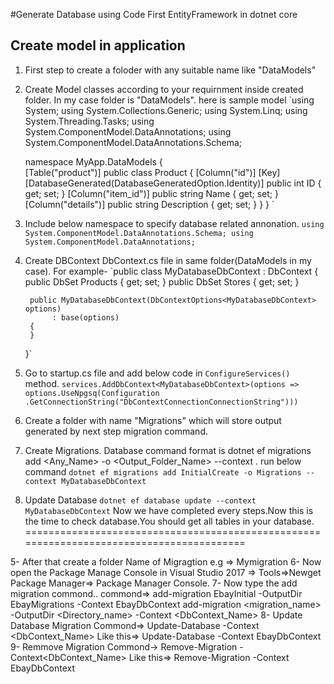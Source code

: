 #Generate Database using Code First EntityFramework in dotnet core
## Create model in application
1. First step to create a foloder with any suitable name like "DataModels"
2. Create Model classes according to your requirnment inside created folder. In my case folder is "DataModels". here is sample model 
    `using System;
    using System.Collections.Generic;
    using System.Linq;
    using System.Threading.Tasks;
    using System.ComponentModel.DataAnnotations;
    using System.ComponentModel.DataAnnotations.Schema;

    namespace MyApp.DataModels
    {   
        [Table("product")]
        public class Product
        {   [Column("id")]
            [Key]
            [DatabaseGenerated(DatabaseGeneratedOption.Identity)]
            public int ID { get; set; }
            [Column("item_id")]
            public string Name { get; set; }
            [Column("details")]
            public string Description { get; set; }
        }
    }
`
3. Include below namespace to specify database related annonation.
`
using System.ComponentModel.DataAnnotations.Schema;
using System.ComponentModel.DataAnnotations;
`
4. Create DBContext <name>DbContext.cs file in same folder(DataModels in my case).
    For example- 
    `public class MyDatabaseDbContext : DbContext
          {
        public DbSet<Product> Products { get; set; }
        public DbSet<Store> Stores { get; set; }
        
        public MyDatabaseDbContext(DbContextOptions<MyDatabaseDbContext> options)
             : base(options)
        {
        }
    }`
5. Go to startup.cs file and add below code in `ConfigureServices()` method.
    `
    services.AddDbContext<MyDatabaseDbContext>(options => options.UseNpgsq(Configuration
                 .GetConnectionString("DbContextConnectionConnectionString")))
    `
6. Create a folder with name "Migrations" which will store output generated by next step migration command.
7. Create Migrations.
   Database command format is dotnet ef migrations add <Any_Name> -o <Output_Folder_Name> --context <DbContext> .  run below command 
    `dotnet ef migrations add InitialCreate -o Migrations --context MyDatabaseDbContext`
 8. Update Database
    `dotnet ef database update --context MyDatabaseDbContext`
 Now we have completed every steps.Now this is the time to check database.You should get all tables in your database.   
=========================================================================================

5- After that create a folder Name of Migragtion e.g => Mymigration
6- Now open the Package Manage Console in Visual Studio 2017 => Tools=>Newget Package    Manager=> Package Manager Console.
7- Now type the add migration commond..
  commond=> add-migration EbayInitial -OutputDir EbayMigrations -Context EbayDbContext
		add-migration <migration_name> -OutputDir <Directory_name> -Context                 <DbContext_Name>
8- Update Database Migration Commond=>
	Update-Database -Context <DbContext_Name>
	Like this=> Update-Database -Context EbayDbContext
9- Remmove Migration Commond->
	Remove-Migration -Context<DbContext_Name>
	Like this=> Remove-Migration -Context EbayDbContext
	
 